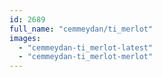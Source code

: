 ```yaml
---
id: 2689
full_name: "cemmeydan/ti_merlot"
images: 
  - "cemmeydan-ti_merlot-latest"
  - "cemmeydan-ti_merlot-merlot"
---
```

